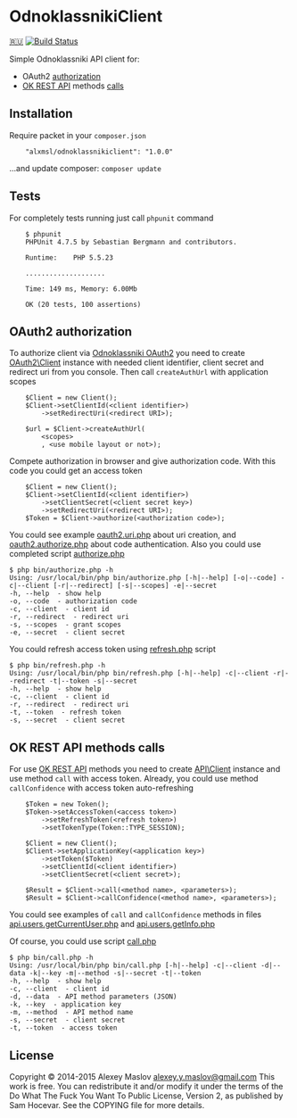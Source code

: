 OdnoklassnikiClient
===================

[🇷🇺](/README.md)
[![Build Status](https://travis-ci.org/alxmsl/OdnoklassnikiClient.png?branch=master)](http://travis-ci.org/alxmsl/OdnoklassnikiClient)

Simple Odnoklassniki API client for:

* OAuth2 [authorization](#oauth2)
* [OK REST API](http://apiok.ru/wiki/display/api/Odnoklassniki+REST+API) methods [calls](#api)

Installation
-------

Require packet in your `composer.json`

```
    "alxmsl/odnoklassnikiclient": "1.0.0"
```

...and update composer: `composer update`

Tests
---

For completely tests running just call `phpunit` command

```
    $ phpunit
    PHPUnit 4.7.5 by Sebastian Bergmann and contributors.
    
    Runtime:	PHP 5.5.23
    
    ....................
    
    Time: 149 ms, Memory: 6.00Mb
    
    OK (20 tests, 100 assertions)
```

## <a name="oauth2"></a> OAuth2 authorization

To authorize client via [Odnoklassniki OAuth2](http://apiok.ru/wiki/display/api/Authorization+OAuth+2.0) you need to 
 create [OAuth2\Client](/source/OAuth2/Client.php) instance with needed client identifier, client secret and redirect 
 uri from you console. Then call `createAuthUrl` with application scopes

```
    $Client = new Client();
    $Client->setClientId(<client identifier>)
        ->setRedirectUri(<redirect URI>);
    
    $url = $Client->createAuthUrl(
        <scopes>
        , <use mobile layout or not>);
```

Compete authorization in browser and give authorization code. With this code you could get an access token

```
    $Client = new Client();
    $Client->setClientId(<client identifier>)
        ->setClientSecret(<client secret key>)
        ->setRedirectUri(<redirect URI>);
    $Token = $Client->authorize(<authorization code>);
```

You could see example [oauth2.uri.php](/examples/oauth2.uri.php) about uri creation, and
 [oauth2.authorize.php](/examples/oauth2.authorize.php) about code authentication. Also you could use completed 
 script [authorize.php](/bin/authorize.php)

```
$ php bin/authorize.php -h
Using: /usr/local/bin/php bin/authorize.php [-h|--help] [-o|--code] -c|--client [-r|--redirect] [-s|--scopes] -e|--secret
-h, --help  - show help
-o, --code  - authorization code
-c, --client  - client id
-r, --redirect  - redirect uri
-s, --scopes  - grant scopes
-e, --secret  - client secret
```

You could refresh access token using [refresh.php](/bin/refresh.php) script

```
$ php bin/refresh.php -h
Using: /usr/local/bin/php bin/refresh.php [-h|--help] -c|--client -r|--redirect -t|--token -s|--secret
-h, --help  - show help
-c, --client  - client id
-r, --redirect  - redirect uri
-t, --token  - refresh token
-s, --secret  - client secret
```

## <a name="api"></a> OK REST API methods calls

For use [OK REST API](http://apiok.ru/wiki/display/api/Odnoklassniki+REST+API) methods you need to create 
 [API\Client](/source/API/Client.php) instance and use method `call` with access token. Already, you could use method
 `callConfidence` with access token auto-refreshing 

```
    $Token = new Token();
    $Token->setAccessToken(<access token>)
        ->setRefreshToken(<refresh token>)
        ->setTokenType(Token::TYPE_SESSION);
    
    $Client = new Client();
    $Client->setApplicationKey(<application key>)
        ->setToken($Token)
        ->setClientId(<client identifier>)
        ->setClientSecret(<client secret>);
    
    $Result = $Client->call(<method name>, <parameters>);
    $Result = $Client->callConfidence(<method name>, <parameters>);
```

You could see examples of `call` and `callConfidence` methods in files 
 [api.users.getCurrentUser.php](/examples/api.users.getCurrentUser.php) and 
 [api.users.getInfo.php](/examples/api.users.getInfo.php)

Of course, you could use script [call.php](/bin/call.php)
 
```
$ php bin/call.php -h
Using: /usr/local/bin/php bin/call.php [-h|--help] -c|--client -d|--data -k|--key -m|--method -s|--secret -t|--token
-h, --help  - show help
-c, --client  - client id
-d, --data  - API method parameters (JSON)
-k, --key  - application key
-m, --method  - API method name
-s, --secret  - client secret
-t, --token  - access token
```

License
-------

Copyright © 2014-2015 Alexey Maslov <alexey.y.maslov@gmail.com>
This work is free. You can redistribute it and/or modify it under the
terms of the Do What The Fuck You Want To Public License, Version 2,
as published by Sam Hocevar. See the COPYING file for more details.
